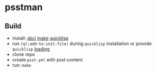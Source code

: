 # psstman

## Build

- install: [sbcl](http://www.sbcl.org) [make](https://www.gnu.org/software/make) [quicklisp](https://www.quicklisp.org/beta)
- run `(ql:add-to-init-file)` during `quicklisp` installation or provide `quicklisp` [loading](https://www.quicklisp.org/beta/#loading)
- clone repo
- create `psst.yml` with psst content
- run: `make`
